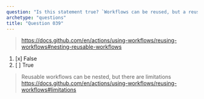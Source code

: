 ```yaml
---
question: "Is this statement true? `Workflows can be reused, but a reusable workflow cannot call another reusable workflow.`"
archetype: "questions"
title: "Question 039"
---
```



> https://docs.github.com/en/actions/using-workflows/reusing-workflows#nesting-reusable-workflows
1. [x] False
1. [ ] True
> Reusable workflows can be nested, but there are limitations https://docs.github.com/en/actions/using-workflows/reusing-workflows#limitations
